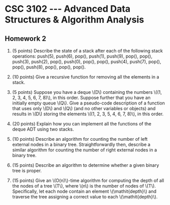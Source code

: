 # CSC 3102 --- Advanced Data Structures & Algorithm Analysis

## Homework 2

1. (5 points) Describe the state of a stack after each of the following stack operations: push(5), push(6), pop(), push(1), push(9), pop(), pop(), push(3), push(2), pop(), push(0), pop(), pop(), push(4), push(7), pop(), pop(), push(8), pop(), pop(), pop().

1. (10 points) Give a recursive function for removing all the elements in a stack.

1. (5 points) Suppose you have a deque \\(D\\) containing the numbers \\((1, 2, 3, 4, 5, 6, 7, 8)\\), in this order. Suppose further that you have an initially empty queue \\(Q\\). Give a pseudo-code description of a function that uses only \\(D\\) and \\(Q\\) (and no other variables or objects) and results in \\(D\\) storing the elements \\((1, 2, 3, 5, 4, 6, 7, 8)\\), in this order.

1. (20 points) Explain how you can implement all the functions of the deque ADT using two stacks.

1. (10 points) Describe an algorithm for counting the number of left external nodes in a binary tree. Straightforwardly then, describe a similar algorithm for counting the number of right external nodes in a binary tree. 

1. (15 points) Describe an algorithm to determine whether a given binary tree is proper.

1. (15 points) Give an \\(O(n)\\)-time algorithm for computing the depth of all the nodes of a tree \\(T\\), where \\(n\\) is the number of nodes of \\(T\\). Specifically, let each node contain an element \\(\mathit{depth}\\) and traverse the tree assigning a correct value to each \\(\mathit{depth}\\).
